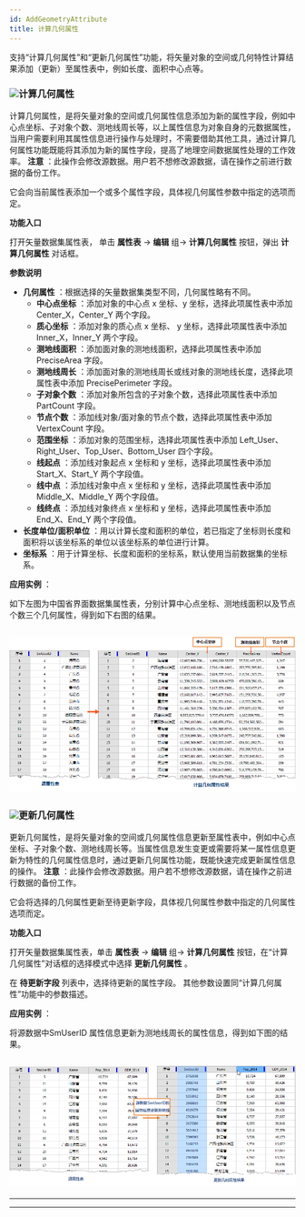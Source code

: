 ```yaml
---
id: AddGeometryAttribute
title: 计算几何属性
---
```

支持“计算几何属性”和“更新几何属性”功能，将矢量对象的空间或几何特性计算结果添加（更新）至属性表中，例如长度、面积中心点等。

### ![](../../img/read.gif)计算几何属性

计算几何属性，是将矢量对象的空间或几何属性信息添加为新的属性字段，例如中心点坐标、子对象个数、测地线周长等，以上属性信息为对象自身的元数据属性，当用户需要利用其属性信息进行操作与处理时，不需要借助其他工具，通过计算几何属性功能既能将其添加为新的属性字段，提高了地理空间数据属性处理的工作效率。
**注意** ：此操作会修改源数据。用户若不想修改源数据，请在操作之前进行数据的备份工作。

它会向当前属性表添加一个或多个属性字段，具体视几何属性参数中指定的选项而定。

**功能入口**

打开矢量数据集属性表， 单击 **属性表** -> **编辑** 组-> **计算几何属性** 按钮，弹出 **计算几何属性** 对话框。

**参数说明**

  * **几何属性** ：根据选择的矢量数据集类型不同，几何属性略有不同。
    * **中心点坐标** ：添加对象的中心点 x 坐标、y 坐标，选择此项属性表中添加 Center_X，Center_Y 两个字段。
    * **质心坐标** ：添加对象的质心点 x 坐标、 y 坐标，选择此项属性表中添加 Inner_X，Inner_Y 两个字段。
    * **测地线面积** ：添加面对象的测地线面积，选择此项属性表中添加 PreciseArea 字段。
    * **测地线周长** ：添加面对象的测地线周长或线对象的测地线长度，选择此项属性表中添加 PrecisePerimeter 字段。
    * **子对象个数** ：添加对象所包含的子对象个数，选择此项属性表中添加 PartCount 字段。
    * **节点个数** ：添加线对象/面对象的节点个数，选择此项属性表中添加 VertexCount 字段。
    * **范围坐标** ：添加对象的范围坐标，选择此项属性表中添加 Left_User、Right_User、Top_User、Bottom_User 四个字段。
    * **线起点** ：添加线对象起点 x 坐标和 y 坐标，选择此项属性表中添加 Start_X、Start_Y 两个字段值。
    * **线中点** ：添加线对象中点 x 坐标和 y 坐标，选择此项属性表中添加 Middle_X、Middle_Y 两个字段值。
    * **线终点** ：添加线对象终点 x 坐标和 y 坐标，选择此项属性表中添加 End_X、End_Y 两个字段值。
  * **长度单位/面积单位** ：用以计算长度和面积的单位，若已指定了坐标则长度和面积将以该坐标系的单位以该坐标系的单位进行计算。
  * **坐标系** ：用于计算坐标、长度和面积的坐标系，默认使用当前数据集的坐标系。

**应用实例** ：

如下左图为中国省界面数据集属性表，分别计算中心点坐标、测地线面积以及节点个数三个几何属性，得到如下右图的结果。

![](img/AddAttributeResult.png)  
---  
  
### ![](../../img/read.gif)更新几何属性

更新几何属性，是将矢量对象的空间或几何属性信息更新至属性表中，例如中心点坐标、子对象个数、测地线周长等。当属性信息发生变更或需要将某一属性信息更新为特性的几何属性信息时，通过更新几何属性功能，既能快速完成更新属性信息的操作。
**注意** ：此操作会修改源数据。用户若不想修改源数据，请在操作之前进行数据的备份工作。

它会将选择的几何属性更新至待更新字段，具体视几何属性参数中指定的几何属性选项而定。

**功能入口**

打开矢量数据集属性表，单击 **属性表** -> **编辑** 组-> **计算几何属性** 按钮，在“计算几何属性”对话框的选择模式中选择
**更新几何属性** 。

在 **待更新字段** 列表中，选择待更新的属性字段。 其他参数设置同“计算几何属性”功能中的参数描述。

**应用实例** ：

将源数据中SmUserID 属性信息更新为测地线周长的属性信息，得到如下图的结果。

![](img/UpdateAttributeResult.png)  
---  
  
* * *

[](http://www.supermap.com)  
  
---


